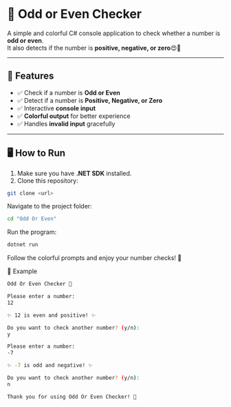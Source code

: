 # 🧮 Odd or Even Checker

A simple and colorful C# console application to check whether a number is **odd or even**.  
It also detects if the number is **positive, negative, or zero**😍💖

---

## 🌟 Features

- ✅ Check if a number is **Odd or Even**
- ✅ Detect if a number is **Positive, Negative, or Zero**
- ✅ Interactive **console input**
- ✅ **Colorful output** for better experience
- ✅ Handles **invalid input** gracefully

---

## 🖥 How to Run

1. Make sure you have **.NET SDK** installed.  
2. Clone this repository:

```bash
git clone <url>
```

Navigate to the project folder:
```bash
cd "Odd Or Even"
```

Run the program:
```bash
dotnet run
```

Follow the colorful prompts and enjoy your number checks! 🎉

📝 Example

```bash
Odd Or Even Checker 🌟

Please enter a number:
12

✨ 12 is even and positive! ✨

Do you want to check another number? (y/n):
y

Please enter a number:
-7

✨ -7 is odd and negative! ✨

Do you want to check another number? (y/n):
n

Thank you for using Odd Or Even Checker! 💖
```
